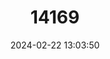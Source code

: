 ---
title: "14169"
category: "Myotis insularum"
draft: false
date: 2024-02-22 13:03:50
languages:
  English: ["Insular Myotis"]
---